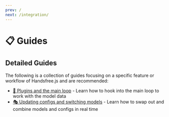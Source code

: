 ```yaml
---
prev: /
next: /integration/
---
```

# 📋 Guides

## Detailed Guides

The following is a collection of guides focusing on a specific feature or workflow of Handsfree.js and are recommended:

- [🔌 Plugins and the main loop](/guide/the-loop/) - Learn how to hook into the main loop to work with the model data
- [🎭 Updating configs and switching models](/guide/updating-config/) - Learn how to swap out and combine models and configs in real time

<br>

<Content :page-key="$site.pages.find(p => p.path === '/guide/misc/').key"/>


<style lang="stylus">
  // Fixes issue where home link pagers shows up as just "/" instead of "🏠 Home"
  .prev[href='/']
    color transparent
    &:after
      color $link
      content '🏠 Home'
      position relative
      left -.85em

  .page > div .content__default h1
    font-size 1.65rem
</style>
